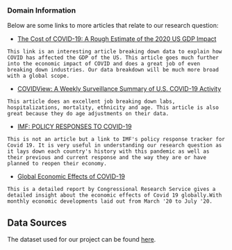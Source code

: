 ### Domain Information

Below are some links to more articles that relate to our research question:

   * [The Cost of COVID-19: A Rough Estimate of the 2020 US GDP Impact](https://www.mercatus.org/publications/covid-19-policy-brief-series/cost-covid-19-rough-estimate-2020-us-gdp-impact)
 
	This link is an interesting article breaking down data to explain how COVID has affected the GDP of the US. This article goes much further into the economic impact of COVID and does a great job of even breaking down industries. Our data breakdown will be much more broad with a global scope.

   * [COVIDView: A Weekly Surveillance Summary of U.S. COVID-19 Activity](https://www.cdc.gov/coronavirus/2019-ncov/covid-data/covidview/index.html)
 
	This article does an excellent job breaking down labs, hospitalizations, mortality, ethnicity and age. This article is also great because they do age adjustments on their data.

   * [IMF: POLICY RESPONSES TO COVID-19](https://www.imf.org/en/Topics/imf-and-covid19/Policy-Responses-to-COVID-19)
 
	This is not an article but a link to IMF's policy response tracker for Covid 19. It is very useful in understanding our research question as it lays down each country's history with this pandemic as well as their previous and current response and the way they are or have planned to reopen their economy.

   * [Global Economic Effects of COVID-19](https://fas.org/sgp/crs/row/R46270.pdf)
 
	This is a detailed report by Congressional Research Service gives a detailed insight about the economic effects of Covid 19 globally.With monthly economic developments laid out from March '20 to July '20.

## Data Sources
The dataset used for our project can be found [here](https://ourworldindata.org/coronavirus/country/united-states?country=~USA).
